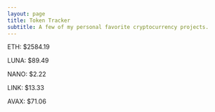 ```yaml
---
layout: page
title: Token Tracker
subtitle: A few of my personal favorite cryptocurrency projects.
---
```


<!--BEGINCRYPTOINPUT-->
ETH: $2584.19

LUNA: $89.49

NANO: $2.22

LINK: $13.33

AVAX: $71.06

<!--ENDCRYPTOINPUT-->
